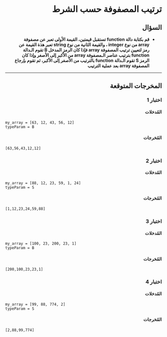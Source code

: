 # <div dir="rtl">ترتيب المصفوفة حسب الشرط</div>

## <div dir="rtl">السؤال</div>

<ul dir="rtl">
<li>
<b>
قم بكتابة دالة function تستقبل قيمتين، القيمة الأولى تعبر عن مصفوفة array من نوع integer ، والقيمة الثانية من نوع string تعبر هذة القيمة عن رمز لتعيين ترتيب المصفوفة array فإذا كان الرمز المدخل B تقوم الـدالة function بترتيب عناصر الـمصفوفة array من الأكبر إلى الأصغر وإذا كان الرمز S تقوم الـدالة function بالترتيب من الأصغر إلى الأكبر، ثم تقوم بإرجاع المصفوفة array بعد عملية الترتيب
</b>
</li>
</ul>

---

## <div dir="rtl">المخرجات المتوقعة</div>

### <div dir="rtl">اختبار 1</div>

#### <div dir="rtl">المُدخلات</div>

```text
my_array = [63, 12, 43, 56, 12]
typeParam = B
```

#### <div dir="rtl">المُخرجات</div>

```text
[63,56,43,12,12]
```

### <div dir="rtl">اختبار 2</div>

#### <div dir="rtl">المُدخلات</div>

```text
my_array = [88, 12, 23, 59, 1, 24]
typeParam = S
```

#### <div dir="rtl">المُخرجات</div>

```text
[1,12,23,24,59,88]
```

### <div dir="rtl">اختبار 3</div>

#### <div dir="rtl">المُدخلات</div>

```text
my_array = [100, 23, 200, 23, 1]
typeParam = B
```

#### <div dir="rtl">المُخرجات</div>

```text
[200,100,23,23,1]
```

### <div dir="rtl">اختبار 4</div>

#### <div dir="rtl">المُدخلات</div>

```text
my_array = [99, 88, 774, 2]
typeParam = S
```

#### <div dir="rtl">المُخرجات</div>

```text
[2,88,99,774]
```